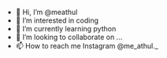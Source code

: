 - 👋 Hi, I’m @meathul
- 👀 I’m interested in coding
- 🌱 I’m currently learning python
- 💞️ I’m looking to collaborate on ...
- 📫 How to reach me Instagram @me_athul._

<!---
meathul/meathul is a ✨ special ✨ repository because its `README.md` (this file) appears on your GitHub profile.
You can click the Preview link to take a look at your changes.
--->
